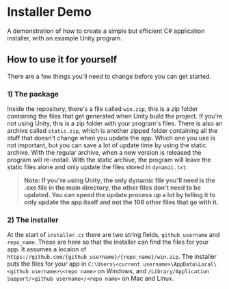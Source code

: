 # Installer Demo
A demonstration of how to create a simple but efficient C# application installer, with an example Unity program.

## How to use it for yourself
There are a few things you'll need to change before you can get started.

### 1) The package
Inside the repository, there's a file called `win.zip`, this is a zip folder containing the files that get generated when Unity build the project. If you're not using Unity, this is a zip folder with your program's files. There is also an archive called `static.zip`, which is another zipped folder containing all the stuff that doesn't change when you update the app. Which one you use is not important, but you can save a lot of update time by using the static archive. With the regular archive, when a new version is released the program will re-install. With the static archive, the program will leave the static files alone and only update the files stored in `dynamic.txt`.
 > **Note: If you're using Unity, the only dynamic file you'll need is the .exe file in the main directory, the other files don't need to be updated. You can speed the update process up a lot by telling it to only update the app itself and not the 106 other files that go with it.**
 ### 2) The installer
At the start of `installer.cs` there are two string fields, `github_username` and `repo_name`. These are here so that the installer can find the files for your app. It assumes a locaion of `https://github.com/{github_username}/{repo_name}/win.zip`. The installer puts the files for your app in `C:\Users\<current username>\AppData\Local\<github username>\<repo name>` on Windows, and `/Library/Application Support/<github username>/<repo name>` on Mac and Linux.
